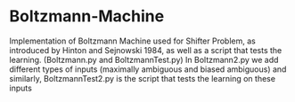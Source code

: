 # Boltzmann-Machine
Implementation of Boltzmann Machine used for Shifter Problem, as introduced by Hinton and Sejnowski 1984,
as well as a script that tests the learning. (Boltzmann.py and BoltzmannTest.py)
In Boltzmann2.py we add different types of inputs (maximally ambiguous and biased ambiguous)
and similarly, BoltzmannTest2.py is the script that tests the learning on these inputs


